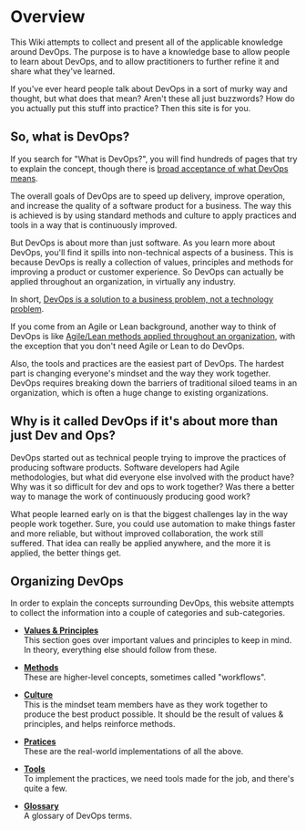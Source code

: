 # Overview

This Wiki attempts to collect and present all of the applicable knowledge around DevOps. The purpose is to have a knowledge base to allow people to learn about DevOps, and to allow practitioners to further refine it and share what they've learned.

If you've ever heard people talk about DevOps in a sort of murky way and thought, but what does that mean? Aren't these all just buzzwords? How do you actually put this stuff into practice? Then this site is for you.

## So, what is DevOps?

If you search for "What is DevOps?", you will find hundreds of pages that try to explain the concept, though there is [broad acceptance of what DevOps means][3].

The overall goals of DevOps are to speed up delivery, improve operation, and increase the quality of a software product for a business. The way this is achieved is by using standard methods and culture to apply practices and tools in a way that is continuously improved.

But DevOps is about more than just software. As you learn more about DevOps, you'll find it spills into non-technical aspects of a business. This is because DevOps is really a collection of values, principles and methods for improving a product or customer experience. So DevOps can actually be applied throughout an organization, in virtually any industry.

In short, [DevOps is a solution to a business problem, not a technology problem][2].

If you come from an Agile or Lean background, another way to think of DevOps is like [Agile/Lean methods applied throughout an organization][1], with the exception that you don't need Agile or Lean to do DevOps.

Also, the tools and practices are the easiest part of DevOps. The hardest part is changing everyone's mindset and the way they work together. DevOps requires breaking down the barriers of traditional siloed teams in an organization, which is often a huge change to existing organizations.

## Why is it called DevOps if it's about more than just Dev and Ops?

DevOps started out as technical people trying to improve the practices of producing software products. Software developers had Agile methodologies, but what did everyone else involved with the product have? Why was it so difficult for dev and ops to work together? Was there a better way to manage the work of continuously producing good work?

What people learned early on is that the biggest challenges lay in the way people work together. Sure, you could use automation to make things faster and more reliable, but without improved collaboration, the work still suffered. That idea can really be applied anywhere, and the more it is applied, the better things get.

## Organizing DevOps

In order to explain the concepts surrounding DevOps, this website attempts to collect the information into a couple of categories and sub-categories. 

 * <a href="./principles/" style="font-weight: bold">Values & Principles</a> <br /> This section goes over important values and principles to keep in mind. In theory, everything else should follow from these.

 * <a href="./methods/" style="font-weight: bold">Methods</a> <br /> These are higher-level concepts, sometimes called "workflows".

 * <a href="./culture/" style="font-weight: bold">Culture</a> <br /> This is the mindset team members have as they work together to produce the best product possible. It should be the result of values & principles, and helps reinforce methods.

 * <a href="./practices/" style="font-weight: bold">Pratices</a> <br /> These are the real-world implementations of all the above.

 * <a href="./tools/" style="font-weight: bold">Tools</a> <br /> To implement the practices, we need tools made for the job, and there's quite a few.

 * <a href="./glossary" style="font-weight: bold">Glossary</a> <br /> A glossary of DevOps terms.

[1]: https://devops.com/devops-is-agile-for-the-rest-of-the-company/
[2]: https://web.archive.org/web/20130115202519/http://dev2ops.dtosolutions.com/2010/11/devops-is-not-a-technology-problem-devops-is-a-business-problem/
[3]: https://devops.com/surprise-broad-agreement-on-the-definition-of-devops/
